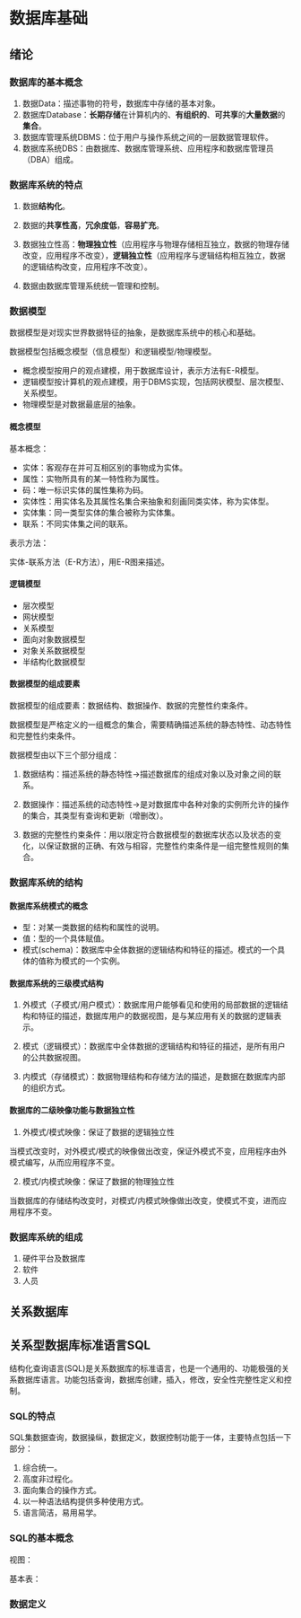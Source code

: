 # 数据库基础

## 绪论

### 数据库的基本概念

1. 数据Data：描述事物的符号，数据库中存储的基本对象。
2. 数据库Database：**长期存储**在计算机内的、**有组织的**、**可共享**的**大量数据**的**集合**。
3. 数据库管理系统DBMS：位于用户与操作系统之间的一层数据管理软件。
4. 数据库系统DBS：由数据库、数据库管理系统、应用程序和数据库管理员（DBA）组成。

### 数据库系统的特点

1. 数据**结构化**。

2. 数据的**共享性高**，**冗余度低**，**容易扩充**。

3. 数据独立性高：**物理独立性**（应用程序与物理存储相互独立，数据的物理存储改变，应用程序不改变），**逻辑独立性**（应用程序与逻辑结构相互独立，数据的逻辑结构改变，应用程序不改变）。

4. 数据由数据库管理系统统一管理和控制。

### 数据模型

数据模型是对现实世界数据特征的抽象，是数据库系统中的核心和基础。

数据模型包括概念模型（信息模型）和逻辑模型/物理模型。

- 概念模型按用户的观点建模，用于数据库设计，表示方法有E-R模型。
- 逻辑模型按计算机的观点建模，用于DBMS实现，包括网状模型、层次模型、关系模型。
- 物理模型是对数据最底层的抽象。

#### 概念模型

基本概念：

- 实体：客观存在并可互相区别的事物成为实体。
- 属性：实物所具有的某一特性称为属性。
- 码：唯一标识实体的属性集称为码。
- 实体性：用实体名及其属性名集合来抽象和刻画同类实体，称为实体型。
- 实体集：同一类型实体的集合被称为实体集。
- 联系：不同实体集之间的联系。

表示方法：

实体-联系方法（E-R方法），用E-R图来描述。

#### 逻辑模型

- 层次模型
- 网状模型
- 关系模型
- 面向对象数据模型
- 对象关系数据模型
- 半结构化数据模型

#### 数据模型的组成要素

数据模型的组成要素：数据结构、数据操作、数据的完整性约束条件。

数据模型是严格定义的一组概念的集合，需要精确描述系统的静态特性、动态特性和完整性约束条件。

数据模型由以下三个部分组成：

1. 数据结构：描述系统的静态特性→描述数据库的组成对象以及对象之间的联系。

2. 数据操作：描述系统的动态特性→是对数据库中各种对象的实例所允许的操作的集合，其类型有查询和更新（增删改）。

3. 数据的完整性约束条件：用以限定符合数据模型的数据库状态以及状态的变化，以保证数据的正确、有效与相容，完整性约束条件是一组完整性规则的集合。

### 数据库系统的结构

#### 数据库系统模式的概念

- 型：对某一类数据的结构和属性的说明。
- 值：型的一个具体赋值。
- 模式(schema)：数据库中全体数据的逻辑结构和特征的描述。模式的一个具体的值称为模式的一个实例。

#### 数据库系统的三级模式结构

1. 外模式（子模式/用户模式）：数据库用户能够看见和使用的局部数据的逻辑结构和特征的描述，数据库用户的数据视图，是与某应用有关的数据的逻辑表示。

2. 模式（逻辑模式）：数据库中全体数据的逻辑结构和特征的描述，是所有用户的公共数据视图。

3. 内模式（存储模式）：数据物理结构和存储方法的描述，是数据在数据库内部的组织方式。

#### 数据库的二级映像功能与数据独立性

1. 外模式/模式映像：保证了数据的逻辑独立性

当模式改变时，对外模式/模式的映像做出改变，保证外模式不变，应用程序由外模式编写，从而应用程序不变。

2. 模式/内模式映像：保证了数据的物理独立性

当数据库的存储结构改变时，对模式/内模式映像做出改变，使模式不变，进而应用程序不变。

### 数据库系统的组成

1. 硬件平台及数据库
2. 软件
3. 人员

## 关系数据库

## 关系型数据库标准语言SQL

结构化查询语言(SQL)是关系数据库的标准语言，也是一个通用的、功能极强的关系数据库语言。功能包括查询，数据库创建，插入，修改，安全性完整性定义和控制。

### SQL的特点

SQL集数据查询，数据操纵，数据定义，数据控制功能于一体，主要特点包括一下部分：

1. 综合统一。
2. 高度非过程化。
3. 面向集合的操作方式。
4. 以一种语法结构提供多种使用方式。
5. 语言简洁，易用易学。

### SQL的基本概念

视图：

基本表：

### 数据定义



